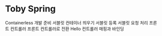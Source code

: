 # Toby Spring
Containerless 개발 준비
서블릿 컨테이너 띄우기
서블릿 등록
서블릿 요청 처리
프론트 컨트롤러
프론트 컨트롤러로 전환
Hello 컨트롤러 매핑과 바인딩